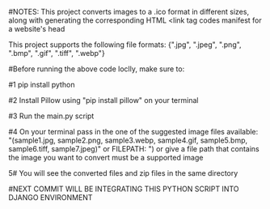 #NOTES:
This project converts images to a .ico format in different sizes, along with generating the corresponding HTML <link tag codes manifest for a website's head

This project supports the following file formats: 
{".jpg", ".jpeg", ".png", ".bmp", ".gif", ".tiff", ".webp"}

#Before running the above code loclly, make sure to:

#1 pip install python

#2 Install Pillow using "pip install pillow" on your terminal

#3 Run the main.py script

#4 On your terminal pass in the one of the suggested image files available: "(sample1.jpg, sample2.png, sample3.webp, sample4.gif, sample5.bmp, sample6.tiff, sample7.jpeg)" or FILEPATH: ") or give a file path that contains the image you want to convert must be a supported image

5# You will see the converted files and zip files in the same directory

#NEXT COMMIT WILL BE INTEGRATING THIS PYTHON SCRIPT INTO DJANGO ENVIRONMENT
